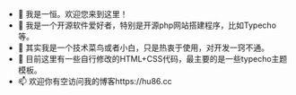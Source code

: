 - 👋 我是一恒。欢迎您来到这里！
- 👀 我是一个开源软件爱好者，特别是开源php网站搭建程序，比如Typecho等。
- 🌱 其实我是一个技术菜鸟或者小白，只是热衷于使用，对开发一窍不通。
- 💞️ 目前这里有一些自行修改的HTML+CSS代码，最主要的是一些typecho主题模板。
- 📫 欢迎你有空访问我的博客https://hu86.cc